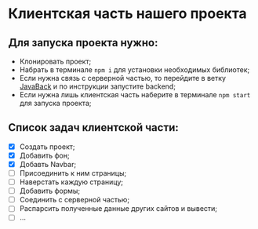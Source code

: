 # Клиентская часть нашего проекта

## Для запуска проекта нужно:
- Клонировать проект;
- Набрать  в терминале `npm i` для установки необходимых библиотек;
- Если нужна связь с серверной частью, то перейдите в ветку [JavaBack](https://github.com/VEN0M416/notnull_project/tree/JavaBack) и по инструкции запустите backend;
- Если нужна лишь клиентская часть наберите в терминале `npm start` для запуска проекта;

## Список задач клиентской части:
- [X] Создать проект;
- [X] Добавить фон;
- [X] Добавть Navbar;
- [ ] Присоединить к ним страницы;
- [ ] Наверстать каждую страницу;
- [ ] Добавить формы;
- [ ] Соединить с серверной частью;
- [ ] Распарсить полученные данные других сайтов и вывести;
- [ ] ...
